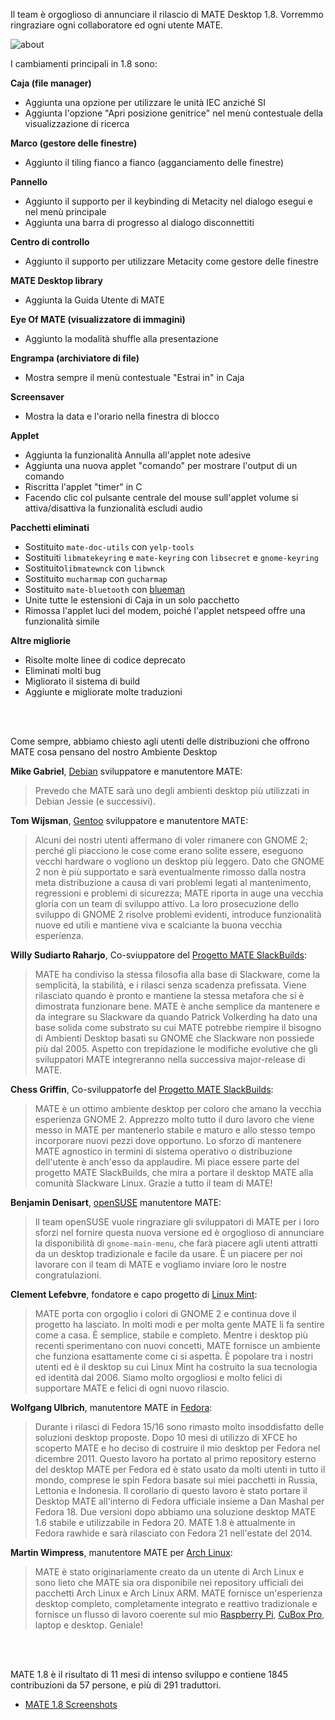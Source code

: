 <!--
.. link:
.. description:
.. tags: Releases
.. date: 2014-03-04 21:39:36
.. title: Rilasciato MATE 1.8
.. slug: 2014-03-04-mate-1-8-released
.. author: Stefano Karapetsas
-->

Il team è orgoglioso di annunciare il rilascio di MATE Desktop 1.8. Vorremmo 
ringraziare ogni collaboratore ed ogni utente MATE.

![about](/assets/img/blog/about-mate-1.8.png)

I cambiamenti principali in 1.8 sono:

**Caja (file manager)**

  * Aggiunta una opzione per utilizzare le unità IEC anziché SI
  * Aggiunta l'opzione "Apri posizione genitrice" nel menù contestuale della visualizzazione di ricerca

**Marco (gestore delle finestre)**

  * Aggiunto il tiling fianco a fianco (agganciamento delle finestre)

**Pannello**

  * Aggiunto il supporto per il keybinding di Metacity nel dialogo esegui e nel menù principale
  * Aggiunta una barra di progresso al dialogo disconnettiti

**Centro di controllo**

  * Aggiunto il supporto per utilizzare Metacity come gestore delle finestre

**MATE Desktop library**

  * Aggiunta la Guida Utente di MATE

**Eye Of MATE (visualizzatore di immagini)**

  * Aggiunto la modalità shuffle alla presentazione

**Engrampa (archiviatore di file)**

  * Mostra sempre il menù contestuale "Estrai in" in Caja

**Screensaver**

  * Mostra la data e l'orario nella finestra di blocco

**Applet**

  * Aggiunta la funzionalità Annulla all'applet note adesive
  * Aggiunta una nuova applet "comando" per mostrare l'output di un comando
  * Riscritta l'applet "timer" in C
  * Facendo clic col pulsante centrale del mouse sull'applet volume si attiva/disattiva la funzionalità escludi audio

**Pacchetti eliminati**

  * Sostituito  `mate-doc-utils` con `yelp-tools`
  * Sostituiti `libmatekeyring` e `mate-keyring` con `libsecret` e `gnome-keyring`
  * Sostituito`libmatewnck` con `libwnck`
  * Sostituito `mucharmap` con `gucharmap`
  * Sostituito `mate-bluetooth` con [blueman](https://github.com/blueman-project/blueman)
  * Unite tutte le estensioni di Caja in un solo pacchetto
  * Rimossa l'applet luci del modem, poiché l'applet netspeed offre una funzionalità simile

**Altre migliorie**

  * Risolte molte linee di codice deprecato
  * Eliminati molti bug
  * Migliorato il sistema di build
  * Aggiunte e migliorate molte traduzioni

<br/><br/>

Come sempre, abbiamo chiesto agli utenti delle distribuzioni che offrono MATE cosa pensano del
nostro Ambiente Desktop

**Mike Gabriel**, [Debian](https://www.debian.org/) sviluppatore e manutentore MATE:

> Prevedo che MATE sarà uno degli ambienti desktop più utilizzati in Debian Jessie (e successivi).

**Tom Wijsman**, [Gentoo](https://www.gentoo.org) sviluppatore e manutentore MATE:

> Alcuni dei nostri utenti affermano di voler rimanere con GNOME 2; perché
gli piacciono le cose come erano solite essere, eseguono vecchi hardware o vogliono
un desktop più leggero. Dato che GNOME 2 non è più supportato e sarà eventualmente
rimosso dalla nostra meta distribuzione a causa di vari problemi legati al mantenimento, regressioni e
problemi di sicurezza; MATE riporta in auge una vecchia gloria con un team di sviluppo attivo.
La loro prosecuzione dello sviluppo di GNOME 2 risolve problemi evidenti, introduce funzionalità nuove
ed utili e mantiene viva e scalciante la buona vecchia esperienza.

**Willy Sudiarto Raharjo**, Co-sviuppatore del [Progetto MATE SlackBuilds](https://mateslackbuilds.github.io/):

> MATE ha condiviso la stessa filosofia alla base di Slackware, come la semplicità,
la stabilità, e i rilasci senza scadenza prefissata. Viene rilasciato quando è pronto
e mantiene la stessa metafora  che si è dimostrata funzionare bene. MATE è
anche semplice da mantenere e da integrare su Slackware da quando Patrick
Volkerding ha dato una base solida come substrato su cui MATE potrebbe
riempire il bisogno di Ambienti Desktop basati su GNOME che Slackware non possiede più dal 2005. Aspetto con trepidazione le modifiche evolutive che gli sviluppatori MATE
integreranno nella successiva major-release di MATE.

**Chess Griffin**, Co-sviluppatorfe del [Progetto MATE SlackBuilds](https://mateslackbuilds.github.io/):

> MATE è un ottimo ambiente desktop per coloro che amano la vecchia esperienza GNOME 2. 
Apprezzo molto tutto il duro lavoro che viene messo in MATE
per mantenerlo stabile e maturo e allo stesso tempo incorporare nuovi pezzi
dove opportuno. Lo sforzo di mantenere MATE agnostico in termini di sistema operativo o distribuzione dell'utente
è anch'esso da applaudire. Mi piace essere
parte del progetto MATE SlackBuilds, che mira a portare il desktop MATE
alla comunità Slackware Linux. Grazie a tutto il team di MATE!

**Benjamin Denisart**, [openSUSE](https://www.opensuse.org/) manutentore MATE:

> Il team openSUSE vuole ringraziare gli sviluppatori di MATE per i loro sforzi nel
fornire questa nuova versione ed è orgoglioso di annunciare la disponibilità
di `gnome-main-menu`, che farà piacere agli utenti attratti da un desktop tradizionale e
facile da usare. È un piacere per noi lavorare con il team di MATE e vogliamo
inviare loro le nostre congratulazioni.

**Clement Lefebvre**, fondatore e capo progetto di [Linux Mint](https://www.linuxmint.com/):

> MATE porta con orgoglio i colori di GNOME 2 e continua dove il progetto
ha lasciato. In molti modi e per molta gente MATE li fa sentire come a casa.
È semplice, stabile e completo. Mentre i desktop più recenti sperimentano
con nuovi concetti, MATE fornisce un ambiente che funziona esattamente come ci si
aspetta. È popolare tra i nostri utenti ed è il desktop su cui
Linux Mint ha costruito la sua tecnologia ed identità dal 2006. Siamo molto orgogliosi
e molto felici di supportare MATE e felici di ogni nuovo rilascio.

**Wolfgang Ulbrich**, manutentore MATE in [Fedora](https://fedoraproject.org/): 

> Durante i rilasci di Fedora 15/16 sono rimasto molto insoddisfatto delle soluzioni desktop
proposte. Dopo 10 mesi di utilizzo di XFCE ho scoperto MATE e ho deciso
di costruire il mio desktop per Fedora nel dicembre 2011. Questo lavoro ha portato al
primo repository esterno del desktop MATE per Fedora ed è stato usato da molti utenti
in tutto il mondo, comprese le spin Fedora basate sui miei pacchetti in Russia, Lettonia e
Indonesia. Il corollario di questo lavoro è stato portare il Desktop MATE
all'interno di Fedora ufficiale insieme a Dan Mashal per Fedora 18. Due versioni
dopo abbiamo una soluzione desktop MATE 1.6 stabile e utilizzabile in Fedora 20. MATE
1.8 è attualmente in Fedora rawhide e sarà rilasciato con Fedora 21
nell'estate del 2014.

**Martin Wimpress**, manutentore MATE per [Arch Linux](https://www.archlinux.org/):

> MATE è stato originariamente creato da un utente di Arch Linux e sono lieto che MATE sia
ora disponibile nei repository ufficiali dei pacchetti Arch Linux e Arch Linux ARM. MATE fornisce un'esperienza desktop completo, completamente integrato e reattivo
tradizionale e fornisce un flusso di lavoro coerente sul mio [Raspberry Pi](www.raspberrypi.org),
[CuBox Pro](https://www.solid-run.com/cubox), laptop e desktop. Geniale!

<br/><br/>

MATE 1.8 è il risultato di 11 mesi di intenso sviluppo e contiene 1845
contribuzioni da 57 persone, e più di 291 traduttori.

  * [MATE 1.8 Screenshots](/gallery/1.8/)

<br/><br/>

